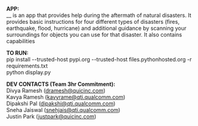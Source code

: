 
**APP:**  
__ is an app that provides help during the aftermath of natural disasters. It provides basic instructions for four different types of disasters (fires, earthquake, flood, hurricane) and additional guidance by scanning your surroundings for objects you can use for that disaster. It also contains capabilities 

**TO RUN:**  
pip install --trusted-host pypi.org --trusted-host files.pythonhosted.org -r requirements.txt  
python display.py  

**DEV CONTACTS (Team 3hr Commitment):**  
Divya Ramesh (dramesh@quicinc.com)  
Kavya Ramesh (kavyrame@qti.qualcomm.com)  
Dipakshi Pal (dipakshi@qti.qualcomm.com)  
Sneha Jaiswal (snehjais@qti.qualcomm.com)  
Justin Park (justpark@quicinc.com)  



